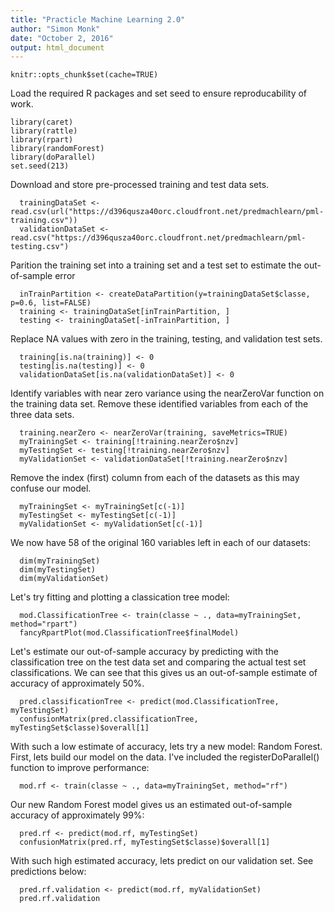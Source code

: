 ```yaml
---
title: "Practicle Machine Learning 2.0"
author: "Simon Monk"
date: "October 2, 2016"
output: html_document
---
```


```{r setup, include=FALSE}
knitr::opts_chunk$set(cache=TRUE)
```

Load the required R packages and set seed to ensure reproducability of work.

```{r, results='hide', message = FALSE, warning=FALSE, echo = TRUE}
library(caret)
library(rattle)
library(rpart)
library(randomForest)
library(doParallel)
set.seed(213)
```

Download and store pre-processed training and test data sets.

```{r, message = FALSE, warning=FALSE, echo = TRUE}
  trainingDataSet <- read.csv(url("https://d396qusza40orc.cloudfront.net/predmachlearn/pml-training.csv"))
  validationDataSet <- read.csv("https://d396qusza40orc.cloudfront.net/predmachlearn/pml-testing.csv")
```

Parition the training set into a training set and a test set to estimate the out-of-sample error

```{r, message = FALSE, warning=FALSE, echo = TRUE}
  inTrainPartition <- createDataPartition(y=trainingDataSet$classe, p=0.6, list=FALSE)
  training <- trainingDataSet[inTrainPartition, ]
  testing <- trainingDataSet[-inTrainPartition, ]
```

Replace NA values with zero in the training, testing, and validation test sets.

```{r, message = FALSE, warning=FALSE, echo = TRUE}
  training[is.na(training)] <- 0
  testing[is.na(testing)] <- 0
  validationDataSet[is.na(validationDataSet)] <- 0
```

Identify variables with near zero variance using the nearZeroVar function on the training data set. Remove these identified variables from each of the three data sets.

```{r, message = FALSE, warning=FALSE, echo = TRUE}
  training.nearZero <- nearZeroVar(training, saveMetrics=TRUE)
  myTrainingSet <- training[!training.nearZero$nzv]
  myTestingSet <- testing[!training.nearZero$nzv]
  myValidationSet <- validationDataSet[!training.nearZero$nzv]
```

Remove the index (first) column from each of the datasets as this may confuse our model.

```{r, message = FALSE, warning=FALSE, echo = TRUE}
  myTrainingSet <- myTrainingSet[c(-1)]
  myTestingSet <- myTestingSet[c(-1)]
  myValidationSet <- myValidationSet[c(-1)]
```

We now have 58 of the original 160 variables left in each of our datasets:

```{r, message = FALSE, warning=FALSE, echo = TRUE}
  dim(myTrainingSet)
  dim(myTestingSet)
  dim(myValidationSet)
```

Let's try fitting and plotting a classication tree model:

```{r, message = FALSE, warning=FALSE, echo = TRUE}
  mod.ClassificationTree <- train(classe ~ ., data=myTrainingSet, method="rpart")
  fancyRpartPlot(mod.ClassificationTree$finalModel)
```

Let's estimate our out-of-sample accuracy by predicting with the classification tree on the test data set and comparing the actual test set classifications. We can see that this gives us an out-of-sample estimate of accuracy of approximately 50%.

```{r, message = FALSE, warning=FALSE, echo = TRUE}
  pred.classificationTree <- predict(mod.ClassificationTree, myTestingSet)
  confusionMatrix(pred.classificationTree, myTestingSet$classe)$overall[1]
```

With such a low estimate of accuracy, lets try a new model: Random Forest. First, lets build our model on the data. I've included the registerDoParallel() function to improve performance:

```{r, message = FALSE, warning=FALSE, echo = TRUE}
  mod.rf <- train(classe ~ ., data=myTrainingSet, method="rf")
```

Our new Random Forest model gives us an estimated out-of-sample accuracy of approximately 99%:

```{r, message = FALSE, warning=FALSE, echo = TRUE}
  pred.rf <- predict(mod.rf, myTestingSet)
  confusionMatrix(pred.rf, myTestingSet$classe)$overall[1]
```

With such high estimated accuracy, lets predict on our validation set. See predictions below:

```{r, message = FALSE, warning=FALSE, echo = TRUE}
  pred.rf.validation <- predict(mod.rf, myValidationSet)
  pred.rf.validation
```


